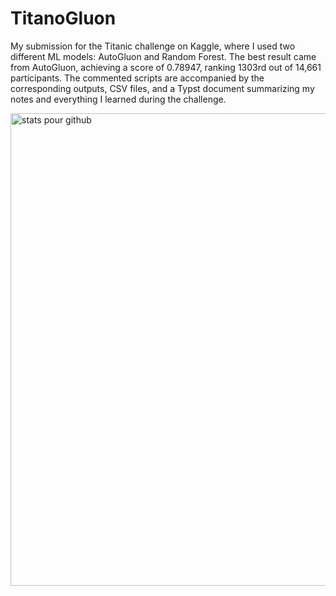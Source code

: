 # TitanoGluon

My submission for the Titanic challenge on Kaggle, where I used two different ML models: AutoGluon and Random Forest.
The best result came from AutoGluon, achieving a score of 0.78947, ranking 1303rd out of 14,661 participants.
The commented scripts are accompanied by the corresponding outputs, CSV files, and a Typst document summarizing my notes and everything I learned during the challenge.

<img width="752" height="756" alt="stats pour github" src="https://github.com/user-attachments/assets/1f268aff-2742-4c6a-a4f7-c141956fa38d" />
